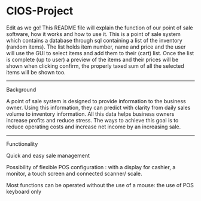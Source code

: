 # CIOS-Project
Edit as we go!
This README file will explain the function of our point of sale software, how it works and how to use it.
This is a point of sale system which contains a database through sql containing a list of the inventory (random items).
The list holds item number, name and price and the user will use the GUI to select items and add them to their (cart) list.
Once the list is complete (up to user) a preview of the items and their prices will be shown when clicking confirm, the properly taxed sum of all the selected items will be shown too.


-----------------------------------------------------------------------------------------------------------------------------------------
Background

A point of sale system is designed to provide information to the business owner. Using this information, they can predict with clarity from daily sales volume to inventory information. All this data helps business owners increase profits and reduce stress. The ways to achieve this goal is to reduce operating costs and increase net income by an increasing sale.

-----------------------------------------------------------------------------------------------------------------------------------------
Functionality

Quick and easy sale management

Possibility of flexible POS configuration : with a display for cashier, a monitor, a touch screen and connected scanner/ scale.

Most functions can be operated without the use of a mouse: the use of POS keyboard only

